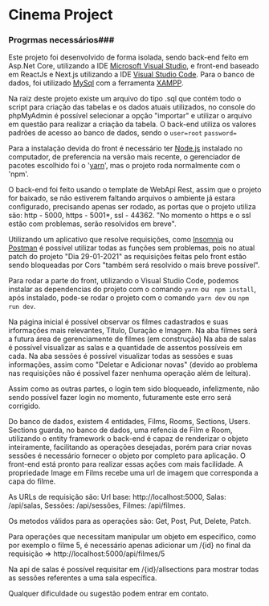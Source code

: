 # Cinema Project #
 
### Progrmas necessários###

Este projeto foi desenvolvido de forma isolada, sendo back-end feito em Asp.Net Core, utilizando a IDE [Microsoft Visual Studio]("https://visualstudio.microsoft.com/pt-br/"), e front-end baseado em ReactJs e Next.js utilizando a IDE [Visual Studio Code]("https://visualstudio.microsoft.com/pt-br/"). Para o banco de dados, foi utilizado [MySql]("https://www.mysql.com/") com a ferramenta [XAMPP]("https://www.apachefriends.org/pt_br/index.html").

Na raiz deste projeto existe um arquivo do tipo .sql que contém todo o script para criação das tabelas e os dados atuais utilizados, no console do phpMyAdmin é possível selecionar a opção "importar" e utilizar o arquivo em questão para realizar a criação da tabela. O back-end utiliza os valores padrões de acesso ao banco de dados, sendo o ```user=root``` ```password=```

Para a instalação devida do front é necessário ter [Node.js]("https://nodejs.org/en/") instalado no computador, de preferencia na versão mais recente, o gerenciador de pacotes escolhido foi o '[yarn]("https://classic.yarnpkg.com/en/")', mas o projeto roda normalmente com o 'npm'.

O back-end foi feito usando o template de WebApi Rest, assim que o projeto for baixado, se não estiverem faltando arquivos o ambiente já estara configurado, precisando apenas ser rodado, as portas que o projeto utiliza são: http - 5000, https - 5001*, ssl - 44362. "No momento o https e o ssl estão com problemas, serão resolvidos em breve".

Utilizando um aplicativo que resolve requisições, como [Insomnia]("https://insomnia.rest/download/") ou [Postman]("https://www.postman.com/") é possível utilizar todas as funções sem problemas, pois no atual patch do projeto "Dia 29-01-2021" as requisições feitas pelo front estão sendo bloqueadas por Cors "também será resolvido o mais breve possível".

Para rodar a parte do front, utilizando o Visual Studio Code, podemos instalar as dependencias do projeto com o comando ``` yarn ``` ou ``` npm install```, após instalado, pode-se rodar o projeto com o comando ``` yarn dev ``` ou ``` npm run dev ```.

Na página inicial é possível observar os filmes cadastrados e suas irformações mais relevantes, Título, Duração e Imagem.
Na aba filmes será a futura área de gerenciamente de filmes (em construção)
Na aba de salas é possível visualizar as salas e a quantidade de assentos possíveis em cada.
Na aba sessões é possível visualizar todas as sessões e suas informações, assim como "Deletar e Adicionar novas" (devido ao problema nas requisições não é possível fazer nenhuma operação além de leitura).

Assim como as outras partes, o login tem sido bloqueado, infelizmente, não sendo possível fazer login no momento, futuramente este erro será corrigido.

Do banco de dados, existem 4 entidades, Films, Rooms, Sections, Users. Sections guarda, no banco de dados, uma refencia de Film e Room, utilizando o entity framework o back-end é capaz de renderizar o objeto inteiramente, facilitando as operações desejadas, porém para criar novas sessões é necessário fornecer o objeto por completo para aplicação. O front-end está pronto para realizar essas ações com mais facilidade.
A propriedade Image em Films recebe uma url de imagem que corresponda a capa do filme.

As URLs de requisição são:
Url base: http://localhost:5000,
Salas: /api/salas,
Sessões: /api/sessões,
Filmes: /api/filmes.

Os metodos válidos para as operações são: Get, Post, Put, Delete, Patch.

Para operações que necessitam manipular um objeto em especifico, como por exemplo o filme 5, é necessário apenas adicionar um /{id} no final da requisição => http://localhost:5000/api/filmes/5

Na api de salas é possível requisitar em /{id}/allsections para mostrar todas as sessões referentes a uma sala específica.

Qualquer dificuldade ou sugestão podem entrar em contato.
